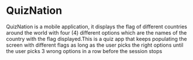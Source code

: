 # QuizNation

QuizNation is a mobile application, it displays the flag of different countries around the world with four (4) different options which are the names of the country with the flag displayed.This is a quiz app that keeps populating the screen with different flags as long as the user picks the right options until the user picks 3 wrong options in a row before the session  stops
